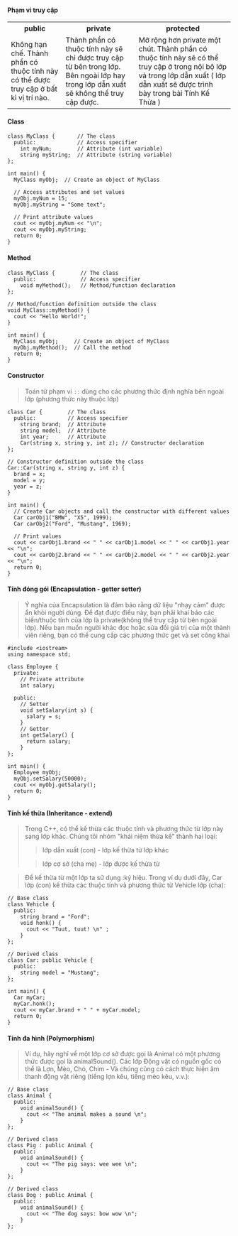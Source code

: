 #### Phạm vi truy cập
<table>
  <tr>
    <th>public</th>
    <th>private</th>
    <th>protected</th>
  </tr>
  <tr>
    <td>Không hạn chế. Thành phần có thuộc tính này có thể được truy cập ở bất kì vị trí nào.</td>
    <td>Thành phần có thuộc tính này sẽ chỉ được truy cập từ bên trong lớp. Bên ngoài lớp hay trong lớp dẫn xuất sẽ không thể truy cập được.</td>
    <td>Mở rộng hơn private một chút. Thành phần có thuộc tính này sẽ có thể truy cập ở trong nội bộ lớp và trong lớp dẫn xuất
( lớp dẫn xuất sẽ được trình bày trong bài Tính Kế Thừa )</td>
  </tr>
</table>

#### Class
```
class MyClass {       // The class
  public:             // Access specifier
    int myNum;        // Attribute (int variable)
    string myString;  // Attribute (string variable)
};

int main() {
  MyClass myObj;  // Create an object of MyClass

  // Access attributes and set values
  myObj.myNum = 15; 
  myObj.myString = "Some text";

  // Print attribute values
  cout << myObj.myNum << "\n";
  cout << myObj.myString;
  return 0;
}
```

#### Method
```
class MyClass {        // The class
  public:              // Access specifier
    void myMethod();   // Method/function declaration
};

// Method/function definition outside the class
void MyClass::myMethod() {
  cout << "Hello World!";
}

int main() {
  MyClass myObj;     // Create an object of MyClass
  myObj.myMethod();  // Call the method
  return 0;
}
```

#### Constructor 
> Toán tử phạm vi ```::``` dùng cho các phương thức định nghĩa bên ngoài lớp (phương thức này thuộc lớp)
```
class Car {        // The class
  public:          // Access specifier
    string brand;  // Attribute
    string model;  // Attribute
    int year;      // Attribute
    Car(string x, string y, int z); // Constructor declaration
};

// Constructor definition outside the class
Car::Car(string x, string y, int z) {
  brand = x;
  model = y;
  year = z;
}

int main() {
  // Create Car objects and call the constructor with different values
  Car carObj1("BMW", "X5", 1999);
  Car carObj2("Ford", "Mustang", 1969);

  // Print values
  cout << carObj1.brand << " " << carObj1.model << " " << carObj1.year << "\n";
  cout << carObj2.brand << " " << carObj2.model << " " << carObj2.year << "\n";
  return 0;
}
```

#### Tính đóng gói (Encapsulation - getter setter)
>Ý nghĩa của Encapsulation là đảm bảo rằng dữ liệu "nhạy cảm" được ẩn khỏi người dùng. Để đạt được điều này, bạn phải khai báo các biến/thuộc tính của lớp là private(không thể truy cập từ bên ngoài lớp). Nếu bạn muốn người khác đọc hoặc sửa đổi giá trị của một thành viên riêng, bạn có thể cung cấp các phương thức get và set công khai 
```
#include <iostream>
using namespace std;

class Employee {
  private:
    // Private attribute
    int salary;

  public:
    // Setter
    void setSalary(int s) {
      salary = s;
    }
    // Getter
    int getSalary() {
      return salary;
    }
};

int main() {
  Employee myObj;
  myObj.setSalary(50000);
  cout << myObj.getSalary();
  return 0;
}
```

#### Tính kế thừa (Inheritance - extend)
> Trong C++, có thể kế thừa các thuộc tính và phương thức từ lớp này sang lớp khác. Chúng tôi nhóm "khái niệm thừa kế" thành hai loại:
>
>>lớp dẫn xuất (con) - lớp kế thừa từ lớp khác
>
>>lớp cơ sở (cha mẹ) - lớp được kế thừa từ

>Để kế thừa từ một lớp ta sử dụng :ký hiệu. Trong ví dụ dưới đây, Car lớp (con) kế thừa các thuộc tính và phương thức từ Vehicle lớp (cha):
```
// Base class
class Vehicle {
  public:
    string brand = "Ford";
    void honk() {
      cout << "Tuut, tuut! \n" ;
    }
};

// Derived class
class Car: public Vehicle {
  public:
    string model = "Mustang";
};

int main() {
  Car myCar;
  myCar.honk();
  cout << myCar.brand + " " + myCar.model;
  return 0;
}
```

#### Tính đa hình (Polymorphism)
>Ví dụ, hãy nghĩ về một lớp cơ sở được gọi là Animal có một phương thức được gọi là animalSound(). Các lớp Động vật có nguồn gốc có thể là Lợn, Mèo, Chó, Chim - Và chúng cũng có cách thực hiện âm thanh động vật riêng (tiếng lợn kêu, tiếng mèo kêu, v.v.):
```
// Base class
class Animal {
  public:
    void animalSound() {
      cout << "The animal makes a sound \n";
    }
};

// Derived class
class Pig : public Animal {
  public:
    void animalSound() {
      cout << "The pig says: wee wee \n";
    }
};

// Derived class
class Dog : public Animal {
  public:
    void animalSound() {
      cout << "The dog says: bow wow \n";
    }
};
```

